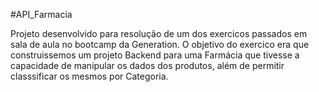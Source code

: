 #API_Farmacia

Projeto desenvolvido para resolução de um dos exercicos passados em sala de aula no bootcamp da Generation. O objetivo do exercico  era que construissemos 
um projeto Backend para uma Farmácia que tivesse a  capacidade de manipular os dados dos produtos, além de permitir classsificar os mesmos por Categoria.

